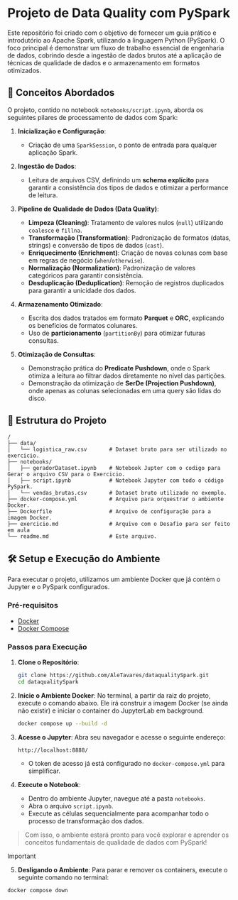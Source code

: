 # Projeto de Data Quality com PySpark

Este repositório foi criado com o objetivo de fornecer um guia prático e introdutório ao Apache Spark, utilizando a linguagem Python (PySpark). O foco principal é demonstrar um fluxo de trabalho essencial de engenharia de dados, cobrindo desde a ingestão de dados brutos até a aplicação de técnicas de qualidade de dados e o armazenamento em formatos otimizados.

## 🚀 Conceitos Abordados

O projeto, contido no notebook `notebooks/script.ipynb`, aborda os seguintes pilares de processamento de dados com Spark:

1.  **Inicialização e Configuração**:
    *   Criação de uma `SparkSession`, o ponto de entrada para qualquer aplicação Spark.

2.  **Ingestão de Dados**:
    *   Leitura de arquivos CSV, definindo um **schema explícito** para garantir a consistência dos tipos de dados e otimizar a performance de leitura.

3.  **Pipeline de Qualidade de Dados (Data Quality)**:
    *   **Limpeza (Cleaning)**: Tratamento de valores nulos (`null`) utilizando `coalesce` e `fillna`.
    *   **Transformação (Transformation)**: Padronização de formatos (datas, strings) e conversão de tipos de dados (`cast`).
    *   **Enriquecimento (Enrichment)**: Criação de novas colunas com base em regras de negócio (`when`/`otherwise`).
    *   **Normalização (Normalization)**: Padronização de valores categóricos para garantir consistência.
    *   **Desduplicação (Deduplication)**: Remoção de registros duplicados para garantir a unicidade dos dados.

4.  **Armazenamento Otimizado**:
    *   Escrita dos dados tratados em formato **Parquet** e **ORC**, explicando os benefícios de formatos colunares.
    *   Uso de **particionamento** (`partitionBy`) para otimizar futuras consultas.

5.  **Otimização de Consultas**:
    *   Demonstração prática do **Predicate Pushdown**, onde o Spark otimiza a leitura ao filtrar dados diretamente no nível das partições.
    *   Demonstração da otimização de **SerDe (Projection Pushdown)**, onde apenas as colunas selecionadas em uma query são lidas do disco.

## 📂 Estrutura do Projeto

```
/
├── data/
│   └── logistica_raw.csv       # Dataset bruto para ser utilizado no exercicio.
├── notebooks/
│   ├── geradorDataset.ipynb    # Notebook Jupter com o codigo para Gerar o arquivo CSV para o Exercicio.
│   ├── script.ipynb            # Notebook Jupyter com todo o código PySpark.
│   └── vendas_brutas.csv       # Dataset bruto utilizado no exemplo.
├── docker-compose.yml          # Arquivo para orquestrar o ambiente Docker.
├── Dockerfile                  # Arquivo de configuração para a imagem Docker.
├── exercicio.md                # Arquivo com o Desafio para ser feito em aula
└── readme.md                   # Este arquivo.
```

## 🛠️ Setup e Execução do Ambiente

Para executar o projeto, utilizamos um ambiente Docker que já contém o Jupyter e o PySpark configurados.

### Pré-requisitos
*   [Docker](httpss://docs.docker.com/get-docker/)
*   [Docker Compose](httpss://docs.docker.com/compose/install/)

### Passos para Execução

1.  **Clone o Repositório**:
    ```bash
    git clone https://github.com/AleTavares/dataqualitySpark.git
    cd dataqualitySpark
    ```

2.  **Inicie o Ambiente Docker**:
    No terminal, a partir da raiz do projeto, execute o comando abaixo. Ele irá construir a imagem Docker (se ainda não existir) e iniciar o container do JupyterLab em background.
    ```bash
    docker compose up --build -d
    ```

3.  **Acesse o Jupyter**:
    Abra seu navegador e acesse o seguinte endereço:
    ```
    http://localhost:8888/
    ```
    *   O token de acesso já está configurado no `docker-compose.yml` para simplificar.

4.  **Execute o Notebook**:
    *   Dentro do ambiente Jupyter, navegue até a pasta `notebooks`.
    *   Abra o arquivo `script.ipynb`.
    *   Execute as células sequencialmente para acompanhar todo o processo de transformação dos dados.

> Com isso, o ambiente estará pronto para você explorar e aprender os conceitos fundamentais de qualidade de dados com PySpark!

> [!IMPORTANT]
> 5.  **Desligando o Ambiente**:
>    Para parar e remover os containers, execute o seguinte comando no terminal:
>    ```bash
>    docker compose down
>    ```